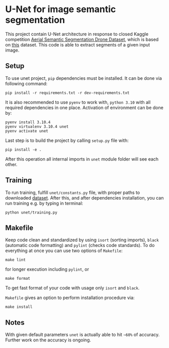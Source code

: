 # U-Net for image semantic segmentation
This project contain U-Net architecture in response to closed Kaggle competition [Aerial Semantic Segmentation Drone Dataset](https://www.kaggle.com/datasets/bulentsiyah/semantic-drone-dataset), which is based on [this](http://dronedataset.icg.tugraz.at) dataset. This code is able to extract segments of a given input image.

## Setup
To use unet project, `pip` dependencies must be installed. It can be done via following command: 
```commandline
pip install -r requirements.txt -r dev-requirements.txt
```
It is also recommended to use `pyenv` to work with, `python 3.10` with all required dependencies in one place. Activation of environment can be done by:
```commandline
pyenv install 3.10.4
pyenv virtualenv 3.10.4 unet
pyenv activate unet
```
Last step is to build the project by calling `setup.py` file with:
```commandline
pip install -e .
```
After this operation all internal imports in `unet` module folder will see each other.

## Training
To run training, fulfill `unet/constants.py` file, with proper paths to downloaded [dataset](http://dronedataset.icg.tugraz.at). After this, and after dependencies installation, you can run training e.g. by typing in terminal:
```commandline
python unet/training.py
```

## Makefile
Keep code clean and standardized by using `isort` (sorting imports), `black` (automatic code formatting) and `pylint` (checks code standards). To do everything at once you can use two options of `Makefile`:
```commandline
make lint 
```
for longer execution including `pylint`, or
```commandline
make format
```
To get fast format of your code with usage only `isort` and `black`.

`Makefile` gives an option to perform installation procedure via:
```commandline
make install
```

## Notes
With given default parameters `unet` is actually able to hit `~60%` of accuracy. Further work on the accuracy is ongoing.